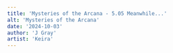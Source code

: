 ```yaml
---
title: 'Mysteries of the Arcana - 5.05 Meanwhile...'
alt: 'Mysteries of the Arcana'
date: '2024-10-03'
author: 'J Gray'
artist: 'Keira'
---
```

